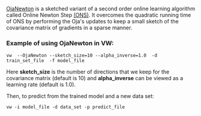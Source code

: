 [OjaNewton](http://arxiv.org/abs/1602.02202) is a sketched variant of a second order online learning algorithm called Online Newton Step [(ONS)](http://www.cs.princeton.edu/~ehazan/papers/log-journal.pdf). It overcomes the quadratic running time of ONS by performing the Oja's updates to keep a small sketch of the covariance matrix of gradients in a sparse manner.

### Example of using OjaNewton in VW:
```
vw  --OjaNewton --sketch_size=10 --alpha_inverse=1.0  -d train_set_file  -f model_file
```
Here **sketch_size** is the number of directions that we keep for the covariance matrix (default is 10) and **alpha_inverse** can be viewed as a learning rate (default is 1.0).

Then, to predict from the trained model and a new data set:
```
vw -i model_file -d data_set -p predict_file
```